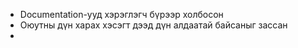 - Documentation-ууд хэрэглэгч бүрээр холбосон
- Оюутны дүн харах хэсэгт дээд дүн алдаатай байсаныг зассан
- 
